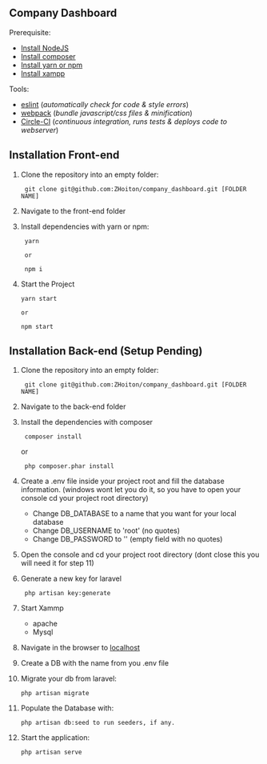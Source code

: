 
## Company Dashboard

Prerequisite:

- [Install NodeJS](https://nodejs.org/en/)
- [Install composer](https://getcomposer.org/)
- [Install yarn or npm](https://yarnpkg.com/en/)
- [Install xampp](https://www.apachefriends.org/index.html)

Tools:

- [eslint](http://eslint.org/) (*automatically check for code & style errors*)
- [webpack](https://webpack.github.io/) (*bundle javascript/css files & minification*)
- [Circle-CI](https://circleci.com/) (*continuous integration, runs tests & deploys code to webserver*)

## Installation Front-end
1. Clone the repository into an empty folder:

		git clone git@github.com:ZHoiton/company_dashboard.git [FOLDER NAME]

2. Navigate to the front-end folder

3. Install dependencies with yarn or npm:

		yarn

		or 

		npm i

4.  Start the Project

		yarn start

		or 

		npm start

## Installation Back-end (Setup Pending)
1. Clone the repository into an empty folder:

		git clone git@github.com:ZHoiton/company_dashboard.git [FOLDER NAME]

2. Navigate to the back-end folder

2. Install the dependencies with composer

		composer install
	
	or

		php composer.phar install

4. Create a .env file inside your project root and fill the database information. (windows wont let you do it, so you have to open your console cd your project root directory)

	- Change DB_DATABASE to a name that you want for your local database
	- Change DB_USERNAME to 'root' (no quotes)
	- Change DB_PASSWORD to '' (empty field with no quotes)

5. Open the console and cd your project root directory (dont close this you will need it for step 11)
6. Generate a new key for laravel 

		php artisan key:generate

7. Start Xammp 

	- apache
	- Mysql

8. Navigate in the browser to [localhost](http://localhost/phpmyadmin/)

9. Create a DB with the name from you .env file

10. Migrate your db from laravel:

		php artisan migrate

12. Populate the Database with:
	
		php artisan db:seed to run seeders, if any.

13. Start the application:
	
		php artisan serve

